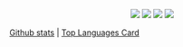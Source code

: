 

<p align="center">
    <a href="https://drewEwinters.com" target="_blank"><img src="https://img.shields.io/twitter/url?color=red&label=Website&style=flat-square&url=https%3A%2F%2FdrewEwinters.com"></a>
    <a href="https://twitter.com/drewinters" target="_blank"><img src="https://img.shields.io/twitter/url?color=blue&label=%40drewinters&logo=Twitter&style=flat-square&url=https%3A%2F%2Ftwitter.com%2Fjasonkai"></a>
    <a href="https://www.linkedin.com/in/drewwint/" target="_blank"><img src="https://img.shields.io/twitter/url?color=informational&label=drewwint&logo=LinkedIn&style=flat-square&url=https%3A%2F%2Flinkedin.com%2Fin%2Fjasonkai"></a>
    <img src="https://komarev.com/ghpvc/?username=drewwint&style=flat-square&color=yellowgreen">
</p>


[Github stats](https://github-readme-stats.vercel.app/api?username=drewwint&theme=highcontrast&show_icons=true&count_private=true&count_private=true)   |   [Top Languages Card](https://github-readme-stats.vercel.app/api/top-langs/?username=drewwint&theme=highcontrast&layout=compact) 
